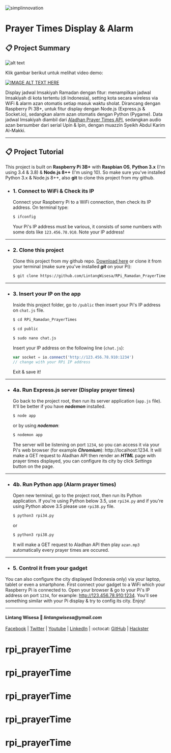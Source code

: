 ![simplinnovation](https://4.bp.blogspot.com/-f7YxPyqHAzY/WJ6VnkvE0SI/AAAAAAAADTQ/0tDQPTrVrtMAFT-q-1-3ktUQT5Il9FGdQCLcB/s350/simpLINnovation1a.png)

# Prayer Times Display & Alarm

## 📋 Project Summary

![alt text](https://github.com/jenizar/RPi_Ramadan_PrayerTimes/blob/master/Screenshot.png)

Klik gambar berikut untuk melihat video demo:

[![IMAGE ALT TEXT HERE](http://img.youtube.com/vi/jMkW2koPo18/0.jpg)](http://www.youtube.com/watch?v=jMkW2koPo18)

Display jadwal Imsakiyah Ramadan dengan fitur: menampilkan jadwal Imsakiyah di kota tertentu (di Indonesia), setting kota secara wireless via WiFi & alarm azan otomatis setiap masuk waktu sholat. Dirancang dengan Raspberry Pi 3B+, untuk fitur display dengan Node.js (Express.js & Socket.io), sedangkan alarm azan otomatis dengan Python (Pygame). Data jadwal Imsakiyah diambil dari [Aladhan Prayer Times API](https://aladhan.com/prayer-times-api), sedangkan audio azan bersumber dari serial Upin & Ipin, dengan muazzin Syeikh Abdul Karim Al-Makki.

<hr>

## 📋 Project Tutorial

This project is built on __Raspberry Pi 3B+__ with __Raspbian OS__, __Python 3.x__ (I'm using 3.4 & 3.8) & __Node.js 8++__ (I'm using 10). So make sure you've installed Python 3.x & Node.js 8++, also __git__ to clone this project from my github.

- ### 1. Connect to WiFi & Check its IP

    Connect your Raspberry Pi to a WiFi connection, then check its IP address. On terminal type:

    ```bash
    $ ifconfig
    ```

    Your Pi's IP address must be various, it consists of some numbers with some dots like ```123.456.78.910```. Note your IP address!

<hr>

- ### 2. Clone this project

    Clone this project from my github repo. [Download here](https://github.com/LintangWisesa/RPi_Ramadan_PrayerTimes) or clone it from your terminal (make sure you've installed *__git__* on your Pi):

    ```bash
    $ git clone https://github.com/LintangWisesa/RPi_Ramadan_PrayerTimes.git
    ```

<hr>

- ### 3. Insert your IP on the app

    Inside this project folder, go to ```/public``` then insert your Pi's IP address on ```chat.js``` file.

    ```bash
    $ cd RPi_Ramadan_PrayerTimes

    $ cd public

    $ sudo nano chat.js
    ```

    Insert your IP address on the following line (```chat.js```):

    ```javascript
    var socket = io.connect('http://123.456.78.910:1234') 
    // change with your RPi IP address
    ```

    Exit & save it!

<hr>

- ### 4a. Run Express.js server (Display prayer times)

    Go back to the project root, then run its server application (```app.js``` file). It'll be better if you have __*nodemon*__ installed.

    ```bash
    $ node app
    ```
    or by using __*nodemon*__:

    ```bash
    $ nodemon app
    ```

    The server will be listening on port ```1234```, so you can access it via your Pi's web browser (for example *__Chromium__*): http://localhost:1234. It will make a GET request to Aladhan API then render an __*HTML*__ page with prayer times displayed, you can configure its city by click _Settings_ button on the page.

<hr>

- ### 4b. Run Python app (Alarm prayer times)

    Open new terminal, go to the project root, then run its Python application. If you're using Python below 3.5, use ```rpi34.py``` and if you're using Python above 3.5 please use ```rpi38.py``` file.

    ```bash
    $ python3 rpi34.py
    ```
    or

    ```bash
    $ python3 rpi38.py
    ```

    It will make a GET request to Aladhan API then play ```azan.mp3``` automatically every prayer times are occured.

<hr>

- ### 5. Control it from your gadget

You can also configure the city displayed (Indonesia only) via your laptop, tablet or even a smartphone. First connect your gadget to a WiFi which your Raspberry Pi is connected to. Open your browser & go to your Pi's IP address on port ```1234```, for example: http://123.456.78.910:1234. You'll see something similar with your Pi display & try to config its city. Enjoy!

<hr>

#### Lintang Wisesa :love_letter: _lintangwisesa@ymail.com_

[Facebook](https://www.facebook.com/lintangbagus) | 
[Twitter](https://twitter.com/Lintang_Wisesa) |
[Youtube](https://www.youtube.com/user/lintangbagus) |
[LinkedIn](https://www.linkedin.com/in/lintangwisesa/) | 
:octocat: [GitHub](https://github.com/LintangWisesa) |
[Hackster](https://www.hackster.io/lintangwisesa)
# rpi_prayerTime
# rpi_prayerTime
# rpi_prayerTime
# rpi_prayerTime
# rpi_prayerTime
